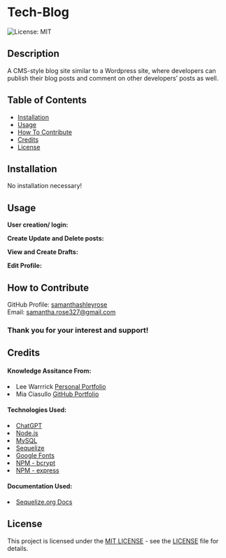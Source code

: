# Tech-Blog
![License: MIT](https://img.shields.io/badge/License-MIT-yellow.svg)

## Description

A CMS-style blog site similar to a Wordpress site, where developers can publish their blog posts and comment on other developers’ posts as well.

## Table of Contents

- [Installation](#installation)
- [Usage](#usage)
- [How To Contribute](#how-to-contribute)
- [Credits](#credits)
- [License](#license)

## Installation

No installation necessary!

## Usage

**User creation/ login:**

**Create Update and Delete posts:**

**View and Create Drafts:**

**Edit Profile:**

## How to Contribute

GitHub Profile: <a href="https://github.com/samanthashleyrose">samanthashleyrose</a><br>
Email: samantha.rose327@gmail.com

### Thank you for your interest and support!

## Credits

#### Knowledge Assitance From:
<li>Lee Warrrick <a href="https://leewarrick.com/">Personal Portfolio</a></li>
<li>Mia Ciasullo <a href="https://github.com/miacias">GitHub Portfolio</a></li>

#### Technologies Used:
<li><a href="https://chat.openai.com/">ChatGPT</a></li>
<li><a href="https://nodejs.org/en/">Node.js</a></li>
<li><a href="https://www.mysql.com/">MySQL</a></li>
<li><a href="https://sequelize.org/">Sequelize</a></li>
<li><a href="https://fonts.google.com/specimen/Rubik+Lines?preview.text=BETCHA%20a%20tech%20blog">Google Fonts</a></li>
<li><a href="https://www.npmjs.com/package/bcrypt">NPM - bcrypt</a></li>
<li><a href="https://www.npmjs.com/package/express">NPM - express</a></li>

#### Documentation Used:
<li><a href="https://sequelize.org/docs/v6/category/core-concepts/">Sequelize.org Docs</a></li>

## License

This project is licensed under the <a href="https://opensource.org/licenses/MIT">MIT LICENSE</a> - see the [LICENSE](./LICENSE) file for details.